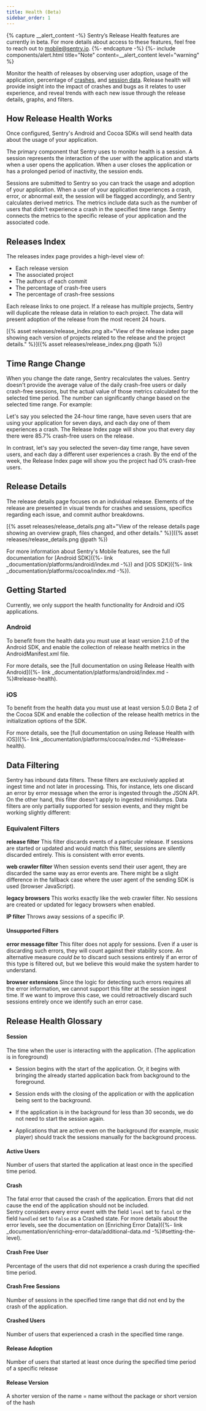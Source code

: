 ```yaml
---
title: Health (Beta)
sidebar_order: 1
---
```


{% capture __alert_content -%}
Sentry’s Release Health features are currently in beta. For more details about access to these features, feel free to reach out to mobile@sentry.io.
{%- endcapture -%}
{%- include components/alert.html
    title="Note"
    content=__alert_content
    level="warning"
%}

Monitor the health of releases by observing user adoption, usage of the application, percentage of [crashes](#crash), and [session data](#session). Release health will provide insight into the impact of crashes and bugs as it relates to user experience, and reveal trends with each new issue through the release details, graphs, and filters.

## How Release Health Works

Once configured, Sentry's Android and Cocoa SDKs will send health data about the usage of your application.

The primary component that Sentry uses to monitor health is a session. A session represents the interaction of the user with the application and starts when a user opens the application. When a user closes the application or has a prolonged period of inactivity, the session ends.

Sessions are submitted to Sentry so you can track the usage and adoption of your application. When a user of your application experiences a crash, error, or abnormal exit, the session will be flagged accordingly, and Sentry calculates derived metrics. The metrics include data such as the number of users that didn't experience a crash in the specified time range. Sentry connects the metrics to the specific release of your application and the associated code.

## Releases Index

The releases index page provides a high-level view of:

- Each release version
- The associated project
- The authors of each commit
- The percentage of crash-free users
- The percentage of crash-free sessions

Each release links to one project. If a release has multiple projects, Sentry will duplicate the release data in relation to each project. The data will present adoption of the release from the most recent 24 hours.

[{% asset releases/release_index.png alt="View of the release index page showing each version of projects related to the release and the project details." %}]({% asset releases/release_index.png @path %})

## Time Range Change

When you change the date range, Sentry recalculates the values. Sentry doesn't provide the average value of the daily crash-free users or daily crash-free sessions, but the actual value of those metrics calculated for the selected time period. The number can significantly change based on the selected time range. For example:

Let's say you selected the 24-hour time range, have seven users that are using your application for seven days, and each day one of them experiences a crash. The Release Index page will show you that every day there were 85.7% crash-free users on the release.

In contrast, let's say you selected the seven-day time range, have seven users, and each day a different user experiences a crash. By the end of the week, the Release Index page will show you the project had 0% crash-free users.

## Release Details

The release details page focuses on an individual release. Elements of the release are presented in visual trends for crashes and sessions, specifics regarding each issue, and commit author breakdowns.

[{% asset releases/release_details.png alt="View of the release details page showing an overview graph, files changed, and other details." %}]({% asset releases/release_details.png @path %})

For more information about Sentry's Mobile features, see the full documentation for [Android SDK]({%- link _documentation/platforms/android/index.md -%}) and [iOS SDK]({%- link _documentation/platforms/cocoa/index.md -%}).

## Getting Started

Currently, we only support the health functionality for Android and iOS applications.

### Android

To benefit from the health data you must use at least version 2.1.0 of the Android SDK, and enable the collection of release health metrics in the AndroidManifest.xml file.

For more details, see the [full documentation on using Release Health with Android]({%- link _documentation/platforms/android/index.md -%}#release-health).

### iOS
To benefit from the health data you must use at least version 5.0.0 Beta 2 of the Cocoa SDK and enable the collection of the release health metrics in the initialization options of the SDK.

For more details, see the [full documentation on using Release Health with iOS]({%- link _documentation/platforms/cocoa/index.md -%}#release-health).

## Data Filtering

Sentry has inbound data filters. These filters are exclusively applied at ingest time and not later in processing. This, for instance, lets one discard an error by error message when the error is ingested through the JSON API. On the other hand, this filter doesn't apply to ingested minidumps.
Data filters are only partially supported for session events, and they might be working slightly different:

### Equivalent Filters

**release filter**
This filter discards events of a particular release. If sessions are started or updated and would match this filter, sessions are silently discarded entirely. This is consistent with error events.

**web crawler filter**
When session events send their user agent, they are discarded the same way as error events are. There might be a slight difference in the fallback case where the user agent of the sending SDK is used (browser JavaScript).

**legacy browsers**
This works exactly like the web crawler filter. No sessions are created or updated for legacy browsers when enabled.

**IP filter**
Throws away sessions of a specific IP.

#### Unsupported Filters

**error message filter**
This filter does not apply for sessions. Even if a user is discarding such errors, they will count against their stability score. An alternative measure *could be* to discard such sessions entirely if an error of this type is filtered out, but we believe this would make the system harder to understand.

**browser extensions**
Since the logic for detecting such errors requires all the error information, we cannot support this filter at the session ingest time. If we want to improve this case, we could retroactively discard such sessions entirely once we identify such an error case.

## Release Health Glossary

#### Session

The time when the user is interacting with the application. (The application is in foreground)

- Session begins with the start of the application. Or, it begins with bringing the already started application back from background to the foreground.

- Session ends with the closing of the application or with the application being sent to the background.

- If the application is in the background for less than 30 seconds, we do not need to start the session again.

- Applications that are active even on the background (for example, music player) should track the sessions manually for the background process.

#### Active Users

Number of users that started the application at least once in the specified time period.

#### Crash

The fatal error that caused the crash of the application. Errors that did not cause the end of the application should not be included.  
Sentry considers every error event with the field `level` set to `fatal` or the field `handled` set to `false` as a Crashed state.
For more details about the error levels, see the documentation on [Enriching Error Data]({%- link _documentation/enriching-error-data/additional-data.md -%}#setting-the-level). 

#### Crash Free User

Percentage of the users that did not experience a crash during the specified time period.

#### Crash Free Sessions

Number of sessions in the specified time range that did not end by the crash of the application.

#### Crashed Users

Number of users that experienced a crash in the specified time range.

#### Release Adoption

Number of users that started at least once during the specified time period of a specific release

#### Release Version

A shorter version of the name = name without the package or short version of the hash
